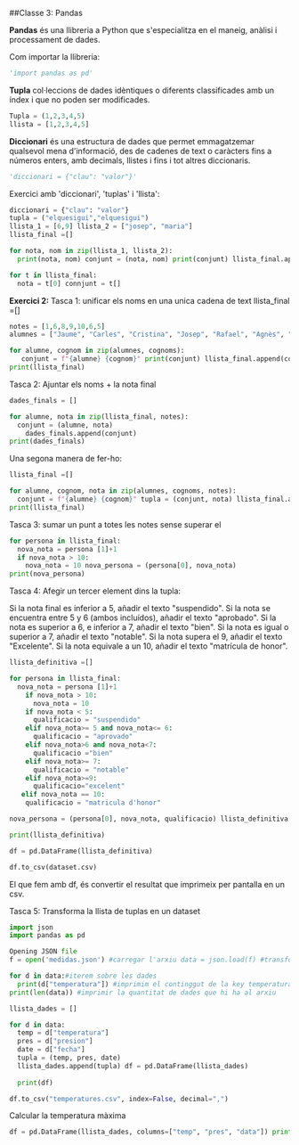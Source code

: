 ##Classe 3: Pandas

**Pandas** és una llibreria a Python que s'especialitza en el maneig, anàlisi i processament de dades. 

Com importar la llibreria:
```Python
'import pandas as pd'
```

**Tupla** col·leccions de dades idèntiques o diferents classificades amb un índex i que no poden ser modificades.
```Python
Tupla = (1,2,3,4,5)
llista = [1,2,3,4,5]
```

**Diccionari** és una estructura de dades que permet emmagatzemar qualsevol mena d'informació, des de cadenes de text o caràcters fins a números enters, amb decimals, llistes i fins i tot altres diccionaris.
```Python
'diccionari = {"clau": "valor"}'
```

Exercici amb 'diccionari', 'tuplas' i 'llista':
```Python
diccionari = {"clau": "valor"}
tupla = ("elquesigui","elquesigui")
llista_1 = [6,9] llista_2 = ["josep", "maria"]
llista_final =[]

for nota, nom in zip(llista_1, llista_2): 
  print(nota, nom) conjunt = (nota, nom) print(conjunt) llista_final.append(conjunt)

for t in llista_final:
  nota = t[0] connjunt = t[] 
```

**Exercici 2:** 
Tasca 1: unificar els noms en una unica cadena de text llista_final =[]
```Python
notes = [1,6,8,9,10,6,5] 
alumnes = ["Jaume", "Carles", "Cristina", "Josep", "Rafael", "Agnès", "Marta"] cognoms = ["Tort","Soldevila","Luna","Muñoz","Fernandez","Hernandez", "Llopart"]

for alumne, cognom in zip(alumnes, cognoms):
   conjunt = f"{alumne} {cognom}" print(conjunt) llista_final.append(conjunt)
print(llista_final)
```

Tasca 2: Ajuntar els noms + la nota final
```Python
dades_finals = [] 

for alumne, nota in zip(llista_final, notes):
  conjunt = (alumne, nota)
    dades_finals.append(conjunt)
print(dades_finals)
```
Una segona manera de fer-ho:
```Python
llista_final =[]

for alumne, cognom, nota in zip(alumnes, cognoms, notes): 
  conjunt = f"{alumne} {cognom}" tupla = (conjunt, nota) llista_final.append(tupla) 
print(llista_final)
```

Tasca 3: sumar un punt a totes les notes sense superar el 
```Python 
for persona in llista_final: 
  nova_nota = persona [1]+1
  if nova_nota > 10:
    nova_nota = 10 nova_persona = (persona[0], nova_nota) 
print(nova_persona) 
```

Tasca 4: Afegir un tercer element dins la tupla:

Si la nota final es inferior a 5, añadir el texto "suspendido".
Si la nota se encuentra entre 5 y 6 (ambos incluídos), añadir el texto "aprobado".
Si la nota es superior a 6, e inferior a 7, añadir el texto "bien".
Si la nota es igual o superior a 7, añadir el texto "notable".
Si la nota supera el 9, añadir el texto "Excelente".
Si la nota equivale a un 10, añadir el texto "matrícula de honor".

```Python
llista_definitiva =[] 

for persona in llista_final:
  nova_nota = persona [1]+1 
    if nova_nota > 10: 
      nova_nota = 10 
    if nova_nota < 5:
      qualificacio = "suspendido" 
    elif nova_nota>= 5 and nova_nota<= 6:
      qualificacio = "aprovado" 
    elif nova_nota>6 and nova_nota<7:
      qualificacio ="bien" 
    elif nova_nota>= 7:
      qualificacio = "notable" 
    elif nova_nota>=9: 
      qualificacio="excelent" 
   elif nova_nota == 10: 
    qualificacio = "matricula d'honor"

nova_persona = (persona[0], nova_nota, qualificacio) llista_definitiva.append(nova_persona)

print(llista_definitiva)

df = pd.DataFrame(llista_definitiva)

df.to_csv(dataset.csv)
```
El que fem amb df, és convertir el resultat que imprimeix per pantalla en un csv.

Tasca 5: Transforma la llista de tuplas en un dataset
```Python
import json
import pandas as pd

Opening JSON file
f = open('medidas.json') #carregar l'arxiu data = json.load(f) #transformar a diccionri

for d in data:#iterem sobre les dades 
  print(d["temperatura"]) #imprimim el continggut de la key temperatura print(f'{d["fecha"]} {d["temperatura"]}')
print(len(data)) #imprimir la quantitat de dades que hi ha al arxiu

llista_dades = []

for d in data: 
  temp = d["temperatura"] 
  pres = d["presion"] 
  date = d["fecha"] 
  tupla = (temp, pres, date) 
  llista_dades.append(tupla) df = pd.DataFrame(llista_dades) 
  
  print(df)

df.to_csv("temperatures.csv", index=False, decimal=",")
```

Calcular la temperatura màxima
```Python
df = pd.DataFrame(llista_dades, columns=["temp", "pres", "data"]) print(df) max = df["temp"].idxmax() print(df.iloc[[max]])
```
